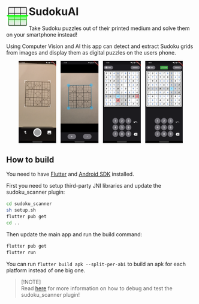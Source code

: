 # <img align=left src="assets/icon.png" width=60> SudokuAI

Take Sudoku puzzles out of their printed medium and solve them on your smartphone instead!

Using Computer Vision and AI this app can detect and extract Sudoku grids from images and display them as digital puzzles on the users phone.

<p align="middle">
<img src="screenshots/screenshot_camera.png" width=20%>
&nbsp;
<img src="screenshots/screenshot_detection.png" width=20%>
&nbsp;
<img src="screenshots/screenshot_solving_errors.png" width=20%>
&nbsp;
<img src="screenshots/screenshot_solved.png" width=20%>
</p>

## How to build

You need to have [Flutter](https://docs.flutter.dev/get-started/install/linux/android) and [Android SDK](https://docs.flutter.dev/get-started/install/linux/android#configure-android-development) installed.

First you need to setup third-party JNI libraries and update the sudoku_scanner plugin:
``` sh
cd sudoku_scanner
sh setup.sh
flutter pub get
cd ..
```

Then update the main app and run the build command:
``` sh
flutter pub get
flutter run
```
You can run `flutter build apk --split-per-abi` to build an apk for each platform instead of one big one.

> \[!NOTE]\
> Read [here](sudoku_scanner/) for more information on how to debug and test the sudoku_scanner plugin!
